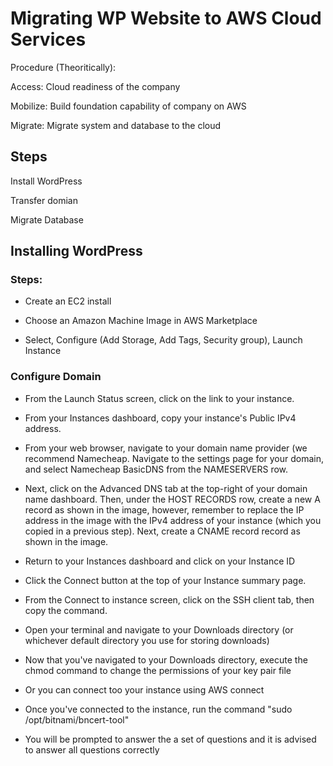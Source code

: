 # ﻿Migrating WP Website to AWS Cloud Services
Procedure (Theoritically):

Access: Cloud readiness of the company

Mobilize: Build foundation capability of company on AWS

Migrate: Migrate system and database to the cloud

## Steps
Install WordPress

Transfer domian

Migrate Database

## Installing WordPress
### Steps:
* Create an EC2 install
  
* Choose an Amazon Machine Image in AWS Marketplace
  
* Select, Configure (Add Storage,  Add Tags, Security group), Launch Instance
  
### Configure Domain
* From the Launch Status screen, click on the link to your instance.
  
* From your Instances dashboard, copy your instance's Public IPv4 address.
  
* From your web browser, navigate to your domain name provider (we recommend Namecheap. Navigate to the settings page for your domain, and select Namecheap BasicDNS from the NAMESERVERS row.
  
* Next, click on the Advanced DNS tab at the top-right of your domain name dashboard. Then, under the HOST RECORDS row, create a new A record as shown in the image, however, remember to replace the IP address in the image with the IPv4 address of your instance (which you copied in a previous step). Next, create a CNAME record record as shown in the image.
  
* Return to your Instances dashboard and click on your Instance ID
  
* Click the Connect button at the top of your Instance summary page.
  
* From the Connect to instance screen, click on the SSH client tab, then copy the  command.
  
* Open your terminal and navigate to your Downloads directory (or whichever default directory you use for storing downloads)
  
* Now that you've navigated to your Downloads directory, execute the chmod command to change the permissions of your key pair file
  
* Or you can connect too your instance using AWS  connect
  
* Once you've connected to the instance, run the command "sudo /opt/bitnami/bncert-tool"
  
* You will be prompted to answer the a set of questions and it is advised to answer all questions correctly
